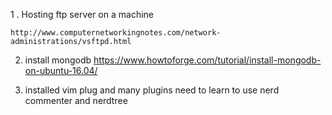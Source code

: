 1 . Hosting ftp server on a machine 
    
    http://www.computernetworkingnotes.com/network-administrations/vsftpd.html

2. install mongodb
    https://www.howtoforge.com/tutorial/install-mongodb-on-ubuntu-16.04/

3. installed vim plug and many plugins
    need to learn to use nerd commenter and nerdtree

